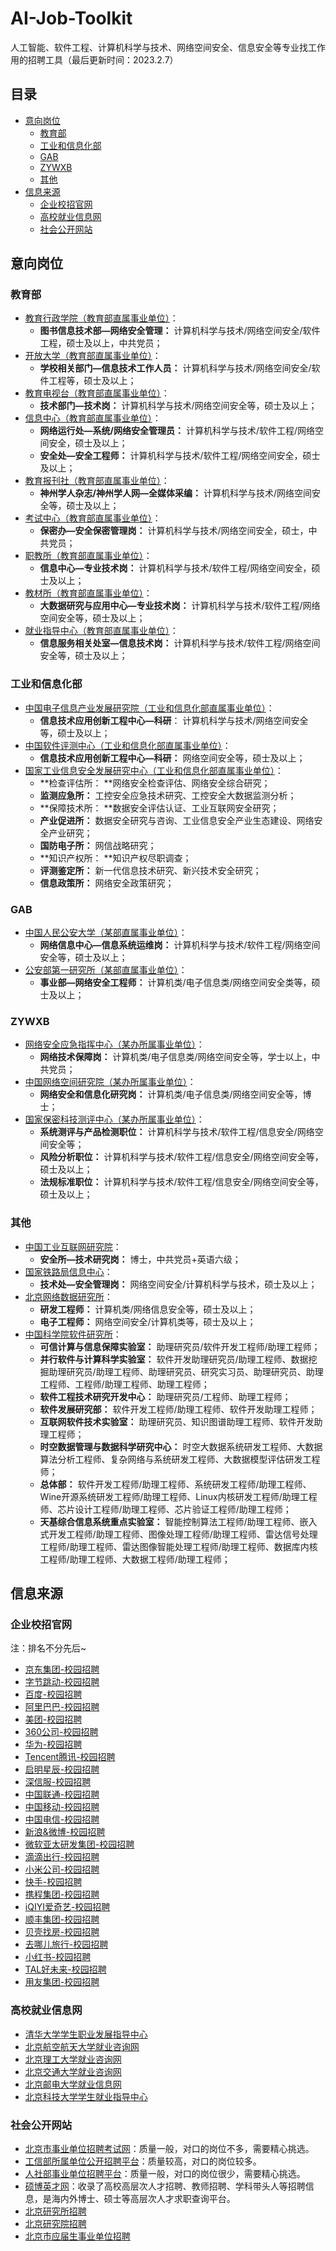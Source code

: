# AI-Job-Toolkit

人工智能、软件工程、计算机科学与技术、网络空间安全、信息安全等专业找工作用的招聘工具（最后更新时间：2023.2.7）

## 目录

- [意向岗位](#意向岗位)
  - [教育部](#教育部)
  - [工业和信息化部](#工业和信息化部)
  - [GAB](#GAB)
  - [ZYWXB](#ZYWXB)
  - [其他](#其他)
- [信息来源](#信息来源)
  - [企业校招官网](#企业校招官网)
  - [高校就业信息网](#高校就业信息网)
  - [社会公开网站](#社会公开网站)

## 意向岗位
### 教育部
- [教育行政学院（教育部直属事业单位）](http://www.shiyebian.net/xinxi/360589.html)：
  - **图书信息技术部—网络安全管理：** 计算机科学与技术/网络空间安全/软件工程，硕士及以上，中共党员；
- [开放大学（教育部直属事业单位）](http://www.shiyebian.net/xinxi/360589.html)：
  - **学校相关部门—信息技术工作人员：** 计算机科学与技术/网络空间安全/软件工程等，硕士及以上；
- [教育电视台（教育部直属事业单位）](http://www.shiyebian.net/xinxi/360589.html)：
  - **技术部门—技术岗：** 计算机科学与技术/网络空间安全等，硕士及以上；
- [信息中心（教育部直属事业单位）](http://www.shiyebian.net/xinxi/360589.html)：
  - **网络运行处—系统/网络安全管理员：** 计算机科学与技术/软件工程/网络空间安全，硕士及以上；
  - **安全处—安全工程师：** 计算机科学与技术/软件工程/网络空间安全，硕士及以上；
- [教育报刊社（教育部直属事业单位）](http://www.shiyebian.net/xinxi/360589.html)：
  - **神州学人杂志/神州学人网—全媒体采编：** 计算机科学与技术/网络空间安全等，硕士及以上；
- [考试中心（教育部直属事业单位）](http://www.shiyebian.net/xinxi/360589.html)：
  - **保密办—安全保密管理岗：** 计算机科学与技术/网络空间安全，硕士，中共党员；
- [职教所（教育部直属事业单位）](http://www.shiyebian.net/xinxi/394777.html)：
  - **信息中心—专业技术岗：** 计算机科学与技术/软件工程/网络空间安全，硕士及以上；
- [教材所（教育部直属事业单位）](http://www.shiyebian.net/xinxi/394777.html)：
  - **大数据研究与应用中心—专业技术岗：** 计算机科学与技术/软件工程/网络空间安全等，硕士及以上；
- [就业指导中心（教育部直属事业单位）](http://www.shiyebian.net/xinxi/394777.html)：
  - **信息服务相关处室—信息技术岗：** 计算机科学与技术/软件工程/网络空间安全等，硕士及以上；

### 工业和信息化部

- [中国电子信息产业发展研究院（工业和信息化部直属事业单位）](http://www.shiyebian.net/xinxi/395825.html)：
  - **信息技术应用创新工程中心—科研**： 计算机科学与技术/网络空间安全等，硕士及以上；
- [中国软件评测中心（工业和信息化部直属事业单位）](http://www.shiyebian.net/xinxi/395825.html)：
  - **信息技术应用创新工程中心—科研：** 网络空间安全等，硕士及以上；
- [国家工业信息安全发展研究中心（工业和信息化部直属事业单位）](http://www.shiyebian.net/xinxi/395825.html)：
  - **检查评估所： **网络安全检查评估、网络安全综合研究；
  - **监测应急所：** 工控安全应急技术研究、工控安全大数据监测分析；
  - **保障技术所： **数据安全评估认证、工业互联网安全研究；
  - **产业促进所：** 数据安全研究与咨询、工业信息安全产业生态建设、网络安全产业研究；
  - **国防电子所：** 网信战略研究；
  - **知识产权所： **知识产权尽职调查；
  - **评测鉴定所：** 新一代信息技术研究、新兴技术安全研究；
  - **信息政策所：** 网络安全政策研究；

### GAB

- [中国人民公安大学（某部直属事业单位）](http://www.shiyebian.net/xinxi/362514.html)：
  - **网络信息中心—信息系统运维岗：** 计算机科学与技术/软件工程/网络空间安全等，硕士及以上；
- [公安部第一研究所（某部直属事业单位）](http://www.shiyebian.net/xinxi/362514.html)：
  - **事业部—网络安全工程师：** 计算机类/电子信息类/网络空间安全类等，硕士及以上；

### ZYWXB

- [网络安全应急指挥中心（某办所属事业单位）](http://www.shiyebian.net/xinxi/360774.html)：
  - **网络技术保障岗：** 计算机类/电子信息类/网络空间安全等，学士以上，中共党员；
- [中国网络空间研究院（某办所属事业单位）](http://www.shiyebian.net/xinxi/360774.html)：
  - **网络安全和信息化研究岗：** 计算机类/电子信息类/网络空间安全等，博士；
- [国家保密科技测评中心（某办所属事业单位）](http://www.shiyebian.net/xinxi/361387.html)：
  - **系统测评与产品检测职位：** 计算机科学与技术/软件工程/信息安全/网络空间安全等；
  - **风险分析职位：** 计算机科学与技术/软件工程/信息安全/网络空间安全等，硕士及以上；
  - **法规标准职位：** 计算机科学与技术/软件工程/信息安全/网络空间安全等，硕士及以上；

### 其他

- [中国工业互联网研究院](http://www.shiyebian.net/xinxi/380762.html)：
  - **安全所—技术研究岗：** 博士，中共党员+英语六级；
- [国家铁路局信息中心](http://www.shiyebian.net/xinxi/371674.html)：
  - **技术处—安全管理岗：** 网络空间安全/计算机科学与技术，硕士及以上；
- [北京网络数据研究所](http://www.shiyebian.net/xinxi/361385.html)：
  - **研发工程师：** 计算机类/网络信息安全等，硕士及以上；
  - **电子工程师：** 网络空间安全/计算机类等，硕士及以上；
- [中国科学院软件研究所](http://www.shiyebian.net/xinxi/351450.html)：
  - **可信计算与信息保障实验室：** 助理研究员/软件开发工程师/助理工程师；
  - **并行软件与计算科学实验室：** 软件开发助理研究员/助理工程师、数据挖掘助理研究员/助理工程师、助理研究员、研究实习员、助理研究员、助理工程师、工程师/助理工程师、助理工程师；
  - **软件工程技术研究开发中心：** 助理研究员/工程师、助理工程师；
  - **软件发展研究部：** 软件开发工程师/助理工程师、软件开发助理工程师；
  - **互联网软件技术实验室：** 助理研究员、知识图谱助理工程师、软件开发助理工程师；
  - **时空数据管理与数据科学研究中心：** 时空大数据系统研发工程师、大数据算法分析工程师、复杂网络与系统研发工程师、大数据模型评估研发工程师；
  - **总体部：** 软件开发工程师/助理工程师、系统研发工程师/助理工程师、Wine开源系统研发工程师/助理工程师、Linux内核研发工程师/助理工程师、芯片设计工程师/助理工程师、芯片验证工程师/助理工程师；
  - **天基综合信息系统重点实验室：** 智能控制算法工程师/助理工程师、嵌入式开发工程师/助理工程师、图像处理工程师/助理工程师、雷达信号处理工程师/助理工程师、雷达图像智能处理工程师/助理工程师、数据库内核工程师/助理工程师、大数据工程师/助理工程师；

## 信息来源
### 企业校招官网

注：排名不分先后~

- [京东集团-校园招聘](http://campus.jd.com/)
- [字节跳动-校园招聘](https://jobs.bytedance.com/)
- [百度-校园招聘](https://talent.baidu.com/external/baidu/campus.html)
- [阿里巴巴-校园招聘](https://talent.alibaba.com/campus/home)
- [美团-校园招聘](https://campus.meituan.com/recruit)
- [360公司-校园招聘](http://campus.360.cn/home)
- [华为-校园招聘](https://career.huawei.com/reccampportal/portal5/campus-recruitment.html)
- [Tencent腾讯-校园招聘](https://join.qq.com/)
- [启明星辰-校园招聘](https://venusgroup.zhiye.com/Campus)
- [深信服-校园招聘](https://hr.sangfor.com/)
- [中国联通-校园招聘](http://zglt2022.zhaopin.com)
- [中国移动-校园招聘](https://job.10086.cn/)
- [中国电信-校园招聘](http://www.chinatelecom.com.cn/zp/)
- [新浪&微博-校园招聘](https://career.sina.com.cn/)
- [微软亚太研发集团-校园招聘](https://www.microsoft.com/zh-cn/ard/recruitment)
- [滴滴出行-校园招聘](http://campus.didiglobal.com/campus_apply/didiglobal/6223#/)
- [小米公司-校园招聘](https://hr.xiaomi.com/)
- [快手-校园招聘](https://campus.kuaishou.cn/)
- [携程集团-校园招聘](https://job.ctrip.com/index.html#/)
- [iQIYI爱奇艺-校园招聘](https://careers.iqiyi.com/)
- [顺丰集团-校园招聘](http://campus.sf-express.com/#/homePage)
- [贝壳找房-校园招聘](http://campus.ke.com/)
- [去哪儿旅行-校园招聘](https://app.mokahr.com/apply/qunar/4206#/)
- [小红书-校园招聘](https://job.xiaohongshu.com/campus)
- [TAL好未来-校园招聘](http://job.100tal.com/)
- [用友集团-校园招聘](http://career.yonyou.com/)



### 高校就业信息网

- [清华大学学生职业发展指导中心](https://career.tsinghua.edu.cn/)
- [北京航空航天大学就业咨询网](https://career.buaa.edu.cn/)
- [北京理工大学就业咨询网](http://job.bit.edu.cn/)
- [北京交通大学就业咨询网](http://job.njtu.edu.cn/frontpage/bjtu/html/index.html)
- [北京邮电大学就业信息网](https://job.bupt.edu.cn/frontpage/bupt/html/index.html)
- [北京科技大学学生就业指导中心](https://job.ustb.edu.cn/)

  

### 社会公开网站

- [北京市事业单位招聘考试网](http://www.shiyebian.net/beijing/index.html)：质量一般，对口的岗位不多，需要精心挑选。
- [工信部所属单位公开招聘平台](http://www.gxbzhp.org.cn/)：质量较高，对口的岗位较多。
- [人社部事业单位招聘平台](http://www.mohrss.gov.cn/SYrlzyhshbzb/fwyd/SYkaoshizhaopin/zyhgjjgsydwgkzp/zpgg/)：质量一般，对口的岗位很少，需要精心挑选。
- [硕博英才网](http://www.shuobojob.cn/sydw/bj/)：收录了高校高层次人才招聘、教师招聘、学科带头人等招聘信息，是海内外博士、硕士等高层次人才求职查询平台。
- [北京研究所招聘](http://zhiwei.yingjiesheng.com/yanjiusuo/beijing/)  
- [北京研究院招聘](http://zhiwei.yingjiesheng.com/yanjiuyuan/beijing/)
- [北京市应届生事业单位招聘](http://zhiwei.yingjiesheng.com/shiyedanwei/beijing/)  
